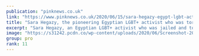 ```yaml
---
publication: "pinknews.co.uk"
link: "https://www.pinknews.co.uk/2020/06/15/sara-hegazy-egypt-lgbt-activist-pride-flag-death-suicide-tribute-mashrou-leila-canada"
title: "Sara Hegazy, the pioneering Egyptian LGBT+ activist who was tortured for flying a Pride flag, has died by suicide"
excerpt: "Sara Hegazy, an Egyptian LGBT+ activist who was jailed and tortured for raising a Pride flag at a concert, has tragically died by suicide at the age of 30."
image: "https://s31242.pcdn.co/wp-content/uploads/2020/06/Screenshot-2020-06-15-at-15.55.58.png"
group: pro
rank: 11
---
```

